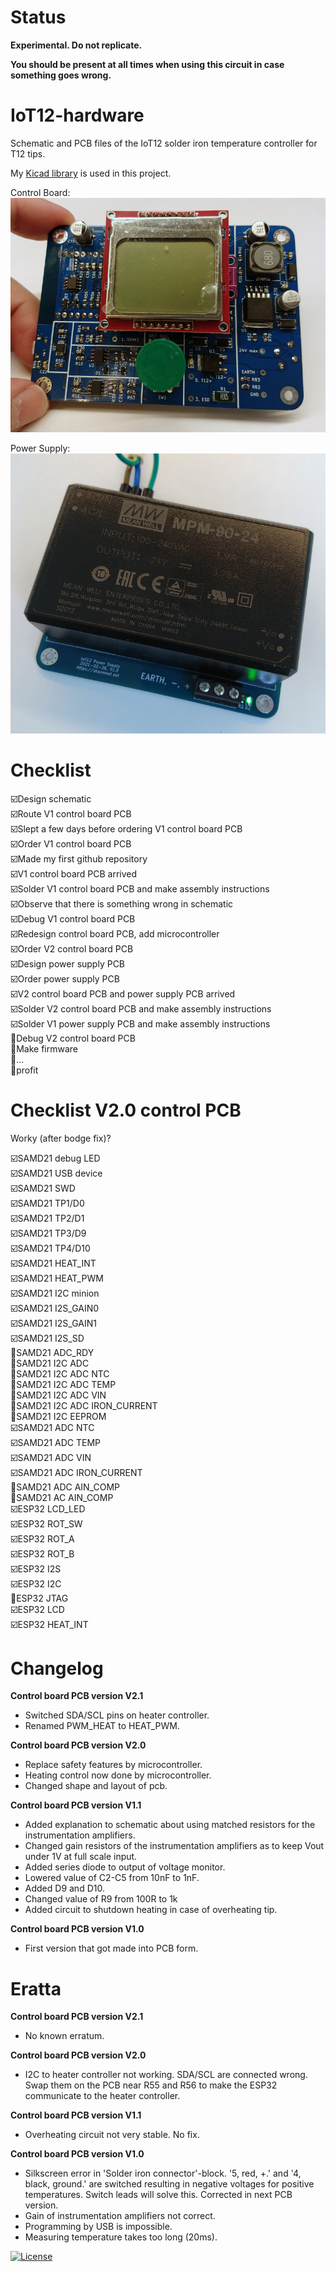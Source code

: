 # Status

**Experimental. Do not replicate.**

**You should be present at all times when using this circuit in case something goes wrong.**

# IoT12-hardware
Schematic and PCB files of the IoT12 solder iron temperature controller for T12 tips.

My [Kicad library](https://github.com/atoomnetmarc/ATOOMNETKICAD) is used in this project.

Control Board:\
![](Control%20Board/IoT12.jpg)

Power Supply:\
![](Power%20Supply/IoT12%20Power%20Supply.jpg)

# Checklist

:ballot_box_with_check:Design schematic\
:ballot_box_with_check:Route V1 control board PCB\
:ballot_box_with_check:Slept a few days before ordering V1 control board PCB\
:ballot_box_with_check:Order V1 control board PCB\
:ballot_box_with_check:Made my first github repository\
:ballot_box_with_check:V1 control board PCB arrived\
:ballot_box_with_check:Solder V1 control board PCB and make assembly instructions\
:ballot_box_with_check:Observe that there is something wrong in schematic\
:ballot_box_with_check:Debug V1 control board PCB\
:ballot_box_with_check:Redesign control board PCB, add microcontroller\
:ballot_box_with_check:Order V2 control board PCB\
:ballot_box_with_check:Design power supply PCB\
:ballot_box_with_check:Order power supply PCB\
:ballot_box_with_check:V2 control board PCB and power supply PCB arrived\
:ballot_box_with_check:Solder V2 control board PCB and make assembly instructions\
:ballot_box_with_check:Solder V1 power supply PCB and make assembly instructions\
:black_square_button:Debug V2 control board PCB\
:black_square_button:Make firmware\
:black_square_button:...\
:black_square_button:profit

# Checklist V2.0 control PCB

Worky (after bodge fix)?

:ballot_box_with_check:SAMD21 debug LED\
:ballot_box_with_check:SAMD21 USB device\
:ballot_box_with_check:SAMD21 SWD\
:ballot_box_with_check:SAMD21 TP1/D0\
:ballot_box_with_check:SAMD21 TP2/D1\
:ballot_box_with_check:SAMD21 TP3/D9\
:ballot_box_with_check:SAMD21 TP4/D10\
:ballot_box_with_check:SAMD21 HEAT_INT\
:ballot_box_with_check:SAMD21 HEAT_PWM\
:ballot_box_with_check:SAMD21 I2C minion\
:ballot_box_with_check:SAMD21 I2S_GAIN0\
:ballot_box_with_check:SAMD21 I2S_GAIN1\
:ballot_box_with_check:SAMD21 I2S_SD\
:black_square_button:SAMD21 ADC_RDY\
:black_square_button:SAMD21 I2C ADC\
:black_square_button:SAMD21 I2C ADC NTC\
:black_square_button:SAMD21 I2C ADC TEMP\
:black_square_button:SAMD21 I2C ADC VIN\
:black_square_button:SAMD21 I2C ADC IRON_CURRENT\
:black_square_button:SAMD21 I2C EEPROM\
:ballot_box_with_check:SAMD21 ADC NTC\
:ballot_box_with_check:SAMD21 ADC TEMP\
:ballot_box_with_check:SAMD21 ADC VIN\
:ballot_box_with_check:SAMD21 ADC IRON_CURRENT\
:black_square_button:SAMD21 ADC AIN_COMP\
:black_square_button:SAMD21 AC AIN_COMP\
:ballot_box_with_check:ESP32 LCD_LED\
:ballot_box_with_check:ESP32 ROT_SW\
:ballot_box_with_check:ESP32 ROT_A\
:ballot_box_with_check:ESP32 ROT_B\
:ballot_box_with_check:ESP32 I2S\
:ballot_box_with_check:ESP32 I2C\
:black_square_button:ESP32 JTAG\
:ballot_box_with_check:ESP32 LCD\
:ballot_box_with_check:ESP32 HEAT_INT


# Changelog

**Control board PCB version V2.1**

- Switched SDA/SCL pins on heater controller.
- Renamed PWM_HEAT to HEAT_PWM.

**Control board PCB version V2.0**

- Replace safety features by microcontroller.
- Heating control now done by microcontroller.
- Changed shape and layout of pcb.

**Control board PCB version V1.1**

- Added explanation to schematic about using matched resistors for the instrumentation amplifiers.
- Changed gain resistors of the instrumentation amplifiers as to keep Vout under 1V at full scale input.
- Added series diode to output of voltage monitor.
- Lowered value of C2-C5 from 10nF to 1nF.
- Added D9 and D10.
- Changed value of R9 from 100R to 1k
- Added circuit to shutdown heating in case of overheating tip.

**Control board PCB version V1.0**

- First version that got made into PCB form.

# Eratta

**Control board PCB version V2.1**

- No known erratum.

**Control board PCB version V2.0**

- I2C to heater controller not working. SDA/SCL are connected wrong. Swap them on the PCB near R55 and R56 to make the ESP32 communicate to the heater controller.

**Control board PCB version V1.1**

- Overheating circuit not very stable. No fix.

**Control board PCB version V1.0**

- Silkscreen error in 'Solder iron connector'-block. '5, red, +.' and '4, black, ground.' are switched resulting in negative voltages for positive temperatures. Switch leads will solve this. Corrected in next PCB version.
- Gain of instrumentation amplifiers not correct.
- Programming by USB is impossible.
- Measuring temperature takes too long (20ms).

[![License](https://img.shields.io/badge/License-Apache%202.0-blue.svg)](https://opensource.org/licenses/Apache-2.0)
